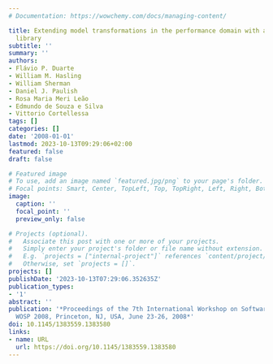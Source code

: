 ```yaml
---
# Documentation: https://wowchemy.com/docs/managing-content/

title: Extending model transformations in the performance domain with a node modeling
  library
subtitle: ''
summary: ''
authors:
- Flávio P. Duarte
- William M. Hasling
- William Sherman
- Daniel J. Paulish
- Rosa Maria Meri Leão
- Edmundo de Souza e Silva
- Vittorio Cortellessa
tags: []
categories: []
date: '2008-01-01'
lastmod: 2023-10-13T09:29:06+02:00
featured: false
draft: false

# Featured image
# To use, add an image named `featured.jpg/png` to your page's folder.
# Focal points: Smart, Center, TopLeft, Top, TopRight, Left, Right, BottomLeft, Bottom, BottomRight.
image:
  caption: ''
  focal_point: ''
  preview_only: false

# Projects (optional).
#   Associate this post with one or more of your projects.
#   Simply enter your project's folder or file name without extension.
#   E.g. `projects = ["internal-project"]` references `content/project/deep-learning/index.md`.
#   Otherwise, set `projects = []`.
projects: []
publishDate: '2023-10-13T07:29:06.352635Z'
publication_types:
- '1'
abstract: ''
publication: '*Proceedings of the 7th International Workshop on Software and Performance,
  WOSP 2008, Princeton, NJ, USA, June 23-26, 2008*'
doi: 10.1145/1383559.1383580
links:
- name: URL
  url: https://doi.org/10.1145/1383559.1383580
---
```

